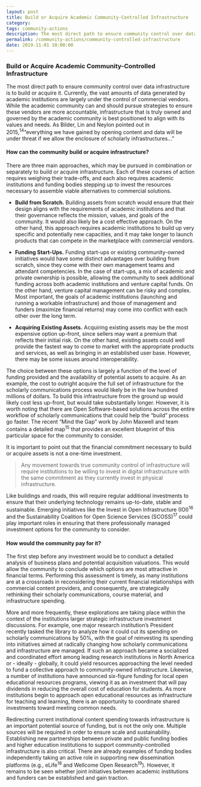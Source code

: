 ```yaml
---
layout: post
title: Build or Acquire Academic Community-Controlled Infrastructure
category: 
tags: community-actions
description: The most direct path to ensure community control over data infrastructure is to build or acquire it.
permalink: /community-actions/community-controlled-infrastructure
date: 2019-11-01 10:00:00
---
```


### Build or Acquire Academic Community-Controlled Infrastructure

The most direct path to ensure community control over data infrastructure is to build or acquire it. Currently, the vast amounts of data generated by academic institutions are largely under the control of commercial vendors. While the academic community can and should pursue strategies to ensure these vendors are more accountable, infrastructure that is truly owned and governed by the academic community is best positioned to align with its values and needs. As Bilder, Lin and Neylon pointed out in 2015,<sup>14</sup>“everything we have gained by opening content and data will be under threat if we allow the enclosure of scholarly infrastructures...”

#### How can the community build or acquire infrastructure?

There are three main approaches, which may be pursued in combination or separately to build or acquire infrastructure. Each of these courses of action requires weighing their trade-offs, and each also requires academic institutions and funding bodies stepping up to invest the resources necessary to assemble viable alternatives to commercial solutions.

* **Build from Scratch.** Building assets from scratch would ensure that their design aligns with the requirements of academic institutions and that their governance reflects the mission, values, and goals of the community. It would also likely be a cost effective approach. On the other hand, this approach requires academic institutions to build up very specific and potentially new capacities, and it may take longer to launch products that can compete in the marketplace with commercial vendors.

* **Funding Start-Ups.** Funding start-ups or existing community-owned initiatives would have some distinct advantages over building from scratch, since they come with their own management teams and attendant competencies. In the case of start-ups, a mix of academic and private ownership is possible, allowing the community to seek additional funding across both academic institutions and venture capital funds. On the other hand, venture capital management can be risky and complex. Most important, the goals of academic institutions (launching and running a workable infrastructure) and those of management and funders (maximize financial returns) may come into conflict with each other over the long term.

* **Acquiring Existing Assets.** Acquiring existing assets may be the most expensive option up-front, since sellers may want a premium that reflects their initial risk. On the other hand, existing assets could well provide the fastest way to come to market with the appropriate products and services, as well as bringing in an established user base. However, there may be some issues around interoperability.

The choice between these options is largely a function of the level of funding provided and the availability of potential assets to acquire. As an example, the cost to outright acquire the full set of infrastructure for the scholarly communications process would likely be in the low hundred millions of dollars. To build this infrastructure from the ground up would likely cost less up-front, but would take substantially longer. However, it is worth noting that there are Open Software-based solutions across the entire workflow of scholarly communications that could help the “build” process go faster. The recent “Mind the Gap” work by John Maxwell and team contains a detailed map<sup>15</sup> that provides an excellent blueprint of this particular space for the community to consider.

It is important to point out that the financial commitment necessary to build or acquire assets is not a one-time investment.

>Any movement towards true community control of infrastructure will require institutions to be willing to invest in digital infrastructure with the same commitment as they currently invest in physical infrastructure.

Like buildings and roads, this will require regular additional investments to ensure that their underlying technology remains up-to-date, stable and sustainable. Emerging initiatives like the Invest in Open Infrastructure (IOI)<sup>16</sup> and the Sustainability Coalition for Open Science Services (SCOSS)<sup>17</sup> could play important roles in ensuring that there professionally managed investment options for the community to consider.

#### How would the community pay for it?

The first step before any investment would be to conduct a detailed analysis of business plans and potential acquisition valuations. This would allow the community to conclude which options are most attractive in financial terms. Performing this assessment is timely, as many institutions are at a crossroads in reconsidering their current financial relationships with commercial content providers, and consequently, are strategically rethinking their scholarly communications, course material, and infrastructure spending.

More and more frequently, these explorations are taking place within the context of the institutions larger strategic infrastructure investment discussions. For example, one major research institution’s President recently tasked the library to analyze how it could cut its spending on scholarly communications by 50%, with the goal of reinvesting its spending into initiatives aimed at radically changing how scholarly communications and infrastructure are managed. If such an approach became a socialized and coordinated effort among leading research institutions in North America or - ideally - globally, it could yield resources approaching the level needed to fund a collective approach to community-owned infrastructure. Likewise, a number of institutions have announced six-figure funding for local open educational resources programs, viewing it as an investment that will pay dividends in reducing the overall cost of education for students. As more institutions begin to approach open educational resources as infrastructure for teaching and learning, there is an opportunity to coordinate shared investments toward meeting common needs.

Redirecting current institutional content spending towards infrastructure is an important potential source of funding, but is not the only one. Multiple sources will be required in order to ensure scale and sustainability. Establishing new partnerships between private and public funding bodies and higher education institutions to support community-controlled infrastructure is also critical. There are already examples of funding bodies independently taking an active role in supporting new dissemination platforms (e.g., eLife<sup>18</sup> and Wellcome Open Research<sup>19</sup>). However, it remains to be seen whether joint initiatives between academic institutions and funders can be established and gain traction.
